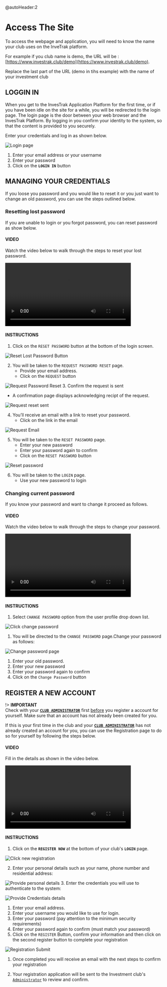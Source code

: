 @autoHeader:2
# Access The Site

To access the webpage and application, you will need to know the name your club uses on the InveTrak platform.

For example if you club name is demo, the URL will be :
[https://www.investrak.club/demo](https://www.investrak.club/demo).

Replace the last part of the URL (demo in tihs example) with the name of your investment club

## LOGGIN IN
When you get to the InvesTrak Application Platform for the first time, 
or if you have been idle on the site for a while, 
you will be redirected to the login page. 
The login page is the door between your web browser and the InvesTrak Platform. 
By logging in you confirm your identity to the system, so that the content is provided to you securely.

Enter your credentials and log in as shown below.

![Login page](static/images/1.1_Login.png ":size=400")

1. Enter your email address or your username
1. Enter your password
1. Click on the **`LOGIN IN`** button


## MANAGING YOUR CREDENTIALS
If you loose you password and you would like to reset it or you just want to change an old password, you can use the steps outlined below.

###	Resetting lost password

If you are unable to login or you forgot password, you can reset password as show below. 
<!-- tabs:start -->

#### **VIDEO**
Watch the video below to walk through the steps to reset your lost password.

<video src="static/video/Password_Request_Reset.mp4" width="80%" controls>
  <img src="static/images/1.3_Lost_password.png" alt="Lost password"/>
</video>

#### **INSTRUCTIONS**
1. Click on the `RESET PASSWORD` button at the bottom of the login screen.
   
  ![Reset Lost Password Button](static/images/1.3_Lost_password.png ":size=200")

2. You will be taken to the `REQUEST PASSWORD RESET` page.
   - Provide your email address.
   - Click on the `REQUEST` button
  
  ![Request Password Reset](static/images/1.4_Request_reset_password.png ":size=200 ") 
3. Confirm the request is sent
   - A confirmation page displays acknowledging recipt of the request.
  
  ![Request reset sent](static/images/1.5_Request_reset_sent.png ":size=200") 

4. You’ll receive an email with a link to reset your password.
   - Click on the link in the email

  ![Request Email](static/images/1.6_Request_reset_email.png ":size=400")

5. You will be taken to the `RESET PASSWORD` page.
   - Enter your new password
   - Enter your password again to confirm
   - Click on the `RESET PASSWORD` button

![Reset password](static/images/1.7_Reset_password.png ":size=200")

6. You will be taken to the `LOGIN` page.
   - Use your new password to login
    
<!-- tabs:end -->


###	Changing current password

If you know your password and want to change it proceed as follows. 

<!-- tabs:start -->
#### **VIDEO**
Watch the video below to walk through the steps to change your password.

<video src="static/video/Change_Current_Password.mp4" width="80%" controls>
  <img src="static/images/1.8_Change_password_link.png"/>
</video>

#### **INSTRUCTIONS**

1. Select `CHANGE PASSWORD` option from the user profile drop down list.

  ![Click change password](static/images/1.8_Change_password_link.png ":size=200") 

1. You will be directed to the `CHANGE PASSWORD` page.Change your password as follows:

  ![Change password page](static/images/1.9_Change_password.png ":size=200") 

   1. Enter your old password.  
   2. Enter your new password
   3. Enter your password again to confirm
   4. Click on the `Change Password` button
  
<!-- tabs:end -->

## REGISTER A NEW ACCOUNT

!> **IMPORTANT**\
Check with your [**`CLUB ADMINISTRATOR`**](10_admin_member-accounts?id=_1031-admin-group) first <ins>before</ins> you register a account for yourself. Make sure that an account has not already been created for you.

If this is your first time in the club and your 
[**`CLUB ADMINISTRATOR`**](10_admin_member-accounts?id=_1031-admin-group) has not already created an account for you, you can use the Registration page to do so for yourself by following the steps below.

<!-- tabs:start -->

#### **VIDEO**
Fill in the details as shown in the video below.

<video src="static/video/Register_New_Account.mp4" width="80%" controls>
  <img src="static/images/1.11_New_Registration_step_2.png"/>
</video>

#### **INSTRUCTIONS**

1. Click on the **`REGISTER NOW`** at the bottom of your club's **`LOGIN`** page.
   
  ![Click new registration](static/images/1.10_New_Registration.png ":size=200") 

2. Enter your personal details such as your name, phone number and residential address:

  ![Provide personal  details](static/images/1.11_New_Registration_step_1.png ":size=200x100") 
3. Enter the credentials you will use to authenticate to the system:

  ![Provide Credentials  details](static/images/1.11_New_Registration_step_2.png ":size=200x100") 
   1. Enter your email address.  
   2. Enter your username you would like to use for login.
   3. Enter your password (pay attention to the minimum security requirements)
   4. Enter your password again to confirm (must match your password)
4. Click on the `REGISTER` Button, confirm your information and then click on the second register button to complete your registration
   
  ![Registration Submit](static/images/1.11_New_Registration_complete.png ":size=200")  
   
1. Once completed you will receive an email with the next steps to confirm your registration

2. Your registration application will be sent to the Investment club's [`Administrator`](10_admin_member-accounts?id=_1031-admin-group) to review and confirm.

<!-- tabs:end -->

